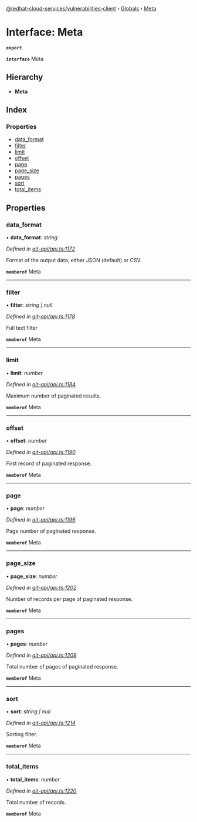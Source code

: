 [@redhat-cloud-services/vulnerabilities-client](../README.md) › [Globals](../globals.md) › [Meta](meta.md)

# Interface: Meta

**`export`** 

**`interface`** Meta

## Hierarchy

* **Meta**

## Index

### Properties

* [data_format](meta.md#data_format)
* [filter](meta.md#filter)
* [limit](meta.md#limit)
* [offset](meta.md#offset)
* [page](meta.md#page)
* [page_size](meta.md#page_size)
* [pages](meta.md#pages)
* [sort](meta.md#sort)
* [total_items](meta.md#total_items)

## Properties

###  data_format

• **data_format**: *string*

*Defined in [git-api/api.ts:1172](https://github.com/RedHatInsights/javascript-clients/blob/master/packages/vulnerabilities/git-api/api.ts#L1172)*

Format of the output data, either JSON (default) or CSV.

**`memberof`** Meta

___

###  filter

• **filter**: *string | null*

*Defined in [git-api/api.ts:1178](https://github.com/RedHatInsights/javascript-clients/blob/master/packages/vulnerabilities/git-api/api.ts#L1178)*

Full text filter

**`memberof`** Meta

___

###  limit

• **limit**: *number*

*Defined in [git-api/api.ts:1184](https://github.com/RedHatInsights/javascript-clients/blob/master/packages/vulnerabilities/git-api/api.ts#L1184)*

Maximum number of paginated results.

**`memberof`** Meta

___

###  offset

• **offset**: *number*

*Defined in [git-api/api.ts:1190](https://github.com/RedHatInsights/javascript-clients/blob/master/packages/vulnerabilities/git-api/api.ts#L1190)*

First record of paginated response.

**`memberof`** Meta

___

###  page

• **page**: *number*

*Defined in [git-api/api.ts:1196](https://github.com/RedHatInsights/javascript-clients/blob/master/packages/vulnerabilities/git-api/api.ts#L1196)*

Page number of paginated response.

**`memberof`** Meta

___

###  page_size

• **page_size**: *number*

*Defined in [git-api/api.ts:1202](https://github.com/RedHatInsights/javascript-clients/blob/master/packages/vulnerabilities/git-api/api.ts#L1202)*

Number of records per page of paginated response.

**`memberof`** Meta

___

###  pages

• **pages**: *number*

*Defined in [git-api/api.ts:1208](https://github.com/RedHatInsights/javascript-clients/blob/master/packages/vulnerabilities/git-api/api.ts#L1208)*

Total number of pages of paginated response.

**`memberof`** Meta

___

###  sort

• **sort**: *string | null*

*Defined in [git-api/api.ts:1214](https://github.com/RedHatInsights/javascript-clients/blob/master/packages/vulnerabilities/git-api/api.ts#L1214)*

Sorting filter.

**`memberof`** Meta

___

###  total_items

• **total_items**: *number*

*Defined in [git-api/api.ts:1220](https://github.com/RedHatInsights/javascript-clients/blob/master/packages/vulnerabilities/git-api/api.ts#L1220)*

Total number of records.

**`memberof`** Meta
